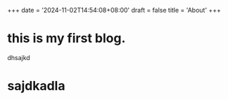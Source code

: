 +++
date = '2024-11-02T14:54:08+08:00'
draft = false
title = 'About'
+++


# this is my first blog.
dhsajkd

# sajdkadla
